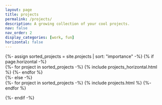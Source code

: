 ```yaml
---
layout: page
title: projects
permalink: /projects/
description: A growing collection of your cool projects.
nav: false
nav_order: 2
display_categories: [work, fun]
horizontal: false
---
```


<!-- pages/projects.md -->
<div class="projects">
<!-- Display projects without categories -->
  {%- assign sorted_projects = site.projects | sort: "importance" -%}
  <!-- Generate cards for each project -->
  {% if page.horizontal -%}
  <div class="container">
    <div class="row row-cols-2">
    {%- for project in sorted_projects -%}
      {% include projects_horizontal.html %}
    {%- endfor %}
    </div>
  </div>
  {%- else -%}
  <div class="grid">
    {%- for project in sorted_projects -%}
      {% include projects.html %}
    {%- endfor %}
  </div>

{%- endif -%}
</div>
